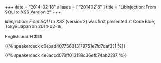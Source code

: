 +++
date = "2014-02-18"
aliases = [ "20140218" ]
title = "Libinjection: From SQLI to XSS Version 2"
+++

*libinjection: From SQLI to XSS* (version 2) was first presented at Code Blue, Tokyo Japan on 2014-02-18.

English and 日本語

{{% speakerdeck c0ebad407756013179751e7fd7daf351 %}}

{{% speakerdeck 4e6accd078ff013188c36efb74ab2287 %}}





